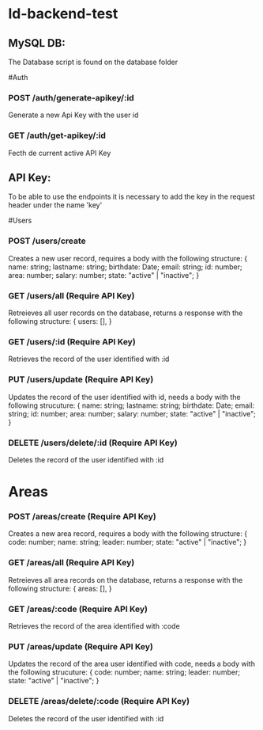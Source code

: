 # ld-backend-test

## MySQL DB:

The Database script is found on the database folder

#Auth

### POST /auth/generate-apikey/:id

Generate a new Api Key with the user id

### GET /auth/get-apikey/:id

Fecth de current active API Key 

## API Key:

To be able to use the endpoints it is necessary to add the key in the request header under the name 'key'

#Users

### POST /users/create

Creates a new user record, requires a body with the following structure:
{
  name: string;
  lastname: string;
  birthdate: Date;
  email: string;
  id: number;
  area: number;
  salary: number;
  state: "active" | "inactive";
}

### GET /users/all (Require API Key)

Retreieves all user records on the database, returns a response with the following structure:
{
  users: [],
}

### GET /users/:id (Require API Key)

Retrieves the record of the user identified with :id

### PUT /users/update (Require API Key)

Updates the record of the user identified with id, needs a body with the following strucuture:
{
  name: string;
  lastname: string;
  birthdate: Date;
  email: string;
  id: number;
  area: number;
  salary: number;
  state: "active" | "inactive";
}

### DELETE /users/delete/:id (Require API Key)

Deletes the record of the user identified with :id

# Areas

### POST /areas/create (Require API Key)

Creates a new area record, requires a body with the following structure:
{
  code: number;
  name: string;
  leader: number;
  state: "active" | "inactive";
}

### GET /areas/all (Require API Key)

Retreieves all area records on the database, returns a response with the following structure:
{
  areas: [],
}

### GET /areas/:code (Require API Key)

Retrieves the record of the area identified with :code

### PUT /areas/update (Require API Key)

Updates the record of the area user identified with code, needs a body with the following strucuture:
{
  code: number;
  name: string;
  leader: number;
  state: "active" | "inactive";
}

### DELETE /areas/delete/:code (Require API Key)

Deletes the record of the user identified with :id

